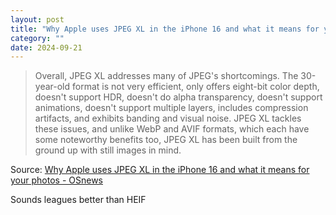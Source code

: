 ```yaml
---
layout: post
title: "Why Apple uses JPEG XL in the iPhone 16 and what it means for your photos"
category: ""
date: 2024-09-21
---
```


>Overall, JPEG XL addresses many of JPEG's shortcomings. The 30-year-old format is not very efficient, only offers eight-bit color depth, doesn't support HDR, doesn't do alpha transparency, doesn't support animations, doesn't support multiple layers, includes compression artifacts, and exhibits banding and visual noise. JPEG XL tackles these issues, and unlike WebP and AVIF formats, which each have some noteworthy benefits too, JPEG XL has been built from the ground up with still images in mind.

Source: [Why Apple uses JPEG XL in the iPhone 16 and what it means for your photos - OSnews](https://www.osnews.com/story/140781/why-apple-uses-jpeg-xl-in-the-iphone-16-and-what-it-means-for-your-hotos/)

Sounds leagues better than HEIF
